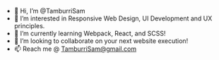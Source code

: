 - 👋  Hi, I’m @TamburriSam
- 👀  I’m interested in Responsive Web Design, UI Development and UX principles. 
- 🌱  I’m currently learning Webpack, React, and SCSS!
- 💞️  I’m looking to collaborate on your next website execution!
- 📫  Reach me @ TamburriSam@gmail.com

